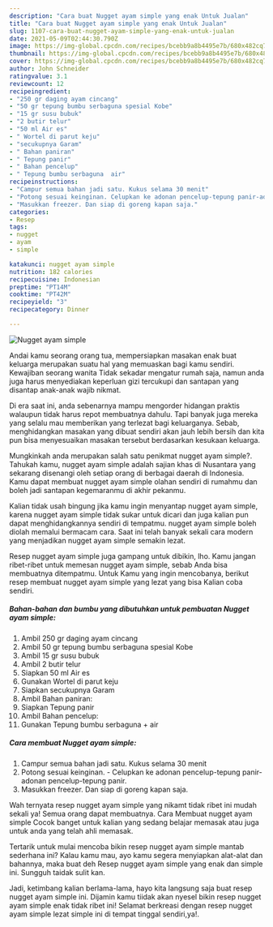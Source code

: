```yaml
---
description: "Cara buat Nugget ayam simple yang enak Untuk Jualan"
title: "Cara buat Nugget ayam simple yang enak Untuk Jualan"
slug: 1107-cara-buat-nugget-ayam-simple-yang-enak-untuk-jualan
date: 2021-05-09T02:44:30.790Z
image: https://img-global.cpcdn.com/recipes/bcebb9a8b4495e7b/680x482cq70/nugget-ayam-simple-foto-resep-utama.jpg
thumbnail: https://img-global.cpcdn.com/recipes/bcebb9a8b4495e7b/680x482cq70/nugget-ayam-simple-foto-resep-utama.jpg
cover: https://img-global.cpcdn.com/recipes/bcebb9a8b4495e7b/680x482cq70/nugget-ayam-simple-foto-resep-utama.jpg
author: John Schneider
ratingvalue: 3.1
reviewcount: 12
recipeingredient:
- "250 gr daging ayam cincang"
- "50 gr tepung bumbu serbaguna spesial Kobe"
- "15 gr susu bubuk"
- "2 butir telur"
- "50 ml Air es"
- " Wortel di parut keju"
- "secukupnya Garam"
- " Bahan paniran"
- " Tepung panir"
- " Bahan pencelup"
- " Tepung bumbu serbaguna  air"
recipeinstructions:
- "Campur semua bahan jadi satu. Kukus selama 30 menit"
- "Potong sesuai keinginan. Celupkan ke adonan pencelup-tepung panir-adonan pencelup-tepung panir."
- "Masukkan freezer. Dan siap di goreng kapan saja."
categories:
- Resep
tags:
- nugget
- ayam
- simple

katakunci: nugget ayam simple 
nutrition: 182 calories
recipecuisine: Indonesian
preptime: "PT14M"
cooktime: "PT42M"
recipeyield: "3"
recipecategory: Dinner

---
```



![Nugget ayam simple](https://img-global.cpcdn.com/recipes/bcebb9a8b4495e7b/680x482cq70/nugget-ayam-simple-foto-resep-utama.jpg)

Andai kamu seorang orang tua, mempersiapkan masakan enak buat keluarga merupakan suatu hal yang memuaskan bagi kamu sendiri. Kewajiban seorang  wanita Tidak sekadar mengatur rumah saja, namun anda juga harus menyediakan keperluan gizi tercukupi dan santapan yang disantap anak-anak wajib nikmat.

Di era  saat ini, anda sebenarnya mampu mengorder hidangan praktis walaupun tidak harus repot membuatnya dahulu. Tapi banyak juga mereka yang selalu mau memberikan yang terlezat bagi keluarganya. Sebab, menghidangkan masakan yang dibuat sendiri akan jauh lebih bersih dan kita pun bisa menyesuaikan masakan tersebut berdasarkan kesukaan keluarga. 



Mungkinkah anda merupakan salah satu penikmat nugget ayam simple?. Tahukah kamu, nugget ayam simple adalah sajian khas di Nusantara yang sekarang disenangi oleh setiap orang di berbagai daerah di Indonesia. Kamu dapat membuat nugget ayam simple olahan sendiri di rumahmu dan boleh jadi santapan kegemaranmu di akhir pekanmu.

Kalian tidak usah bingung jika kamu ingin menyantap nugget ayam simple, karena nugget ayam simple tidak sukar untuk dicari dan juga kalian pun dapat menghidangkannya sendiri di tempatmu. nugget ayam simple boleh diolah memalui bermacam cara. Saat ini telah banyak sekali cara modern yang menjadikan nugget ayam simple semakin lezat.

Resep nugget ayam simple juga gampang untuk dibikin, lho. Kamu jangan ribet-ribet untuk memesan nugget ayam simple, sebab Anda bisa membuatnya ditempatmu. Untuk Kamu yang ingin mencobanya, berikut resep membuat nugget ayam simple yang lezat yang bisa Kalian coba sendiri.

<!--inarticleads1-->

##### Bahan-bahan dan bumbu yang dibutuhkan untuk pembuatan Nugget ayam simple:

1. Ambil 250 gr daging ayam cincang
1. Ambil 50 gr tepung bumbu serbaguna spesial Kobe
1. Ambil 15 gr susu bubuk
1. Ambil 2 butir telur
1. Siapkan 50 ml Air es
1. Gunakan  Wortel di parut keju
1. Siapkan secukupnya Garam
1. Ambil  Bahan paniran:
1. Siapkan  Tepung panir
1. Ambil  Bahan pencelup:
1. Gunakan  Tepung bumbu serbaguna + air




<!--inarticleads2-->

##### Cara membuat Nugget ayam simple:

1. Campur semua bahan jadi satu. Kukus selama 30 menit
1. Potong sesuai keinginan. - Celupkan ke adonan pencelup-tepung panir-adonan pencelup-tepung panir.
1. Masukkan freezer. Dan siap di goreng kapan saja.




Wah ternyata resep nugget ayam simple yang nikamt tidak ribet ini mudah sekali ya! Semua orang dapat membuatnya. Cara Membuat nugget ayam simple Cocok banget untuk kalian yang sedang belajar memasak atau juga untuk anda yang telah ahli memasak.

Tertarik untuk mulai mencoba bikin resep nugget ayam simple mantab sederhana ini? Kalau kamu mau, ayo kamu segera menyiapkan alat-alat dan bahannya, maka buat deh Resep nugget ayam simple yang enak dan simple ini. Sungguh taidak sulit kan. 

Jadi, ketimbang kalian berlama-lama, hayo kita langsung saja buat resep nugget ayam simple ini. Dijamin kamu tiidak akan nyesel bikin resep nugget ayam simple enak tidak ribet ini! Selamat berkreasi dengan resep nugget ayam simple lezat simple ini di tempat tinggal sendiri,ya!.

